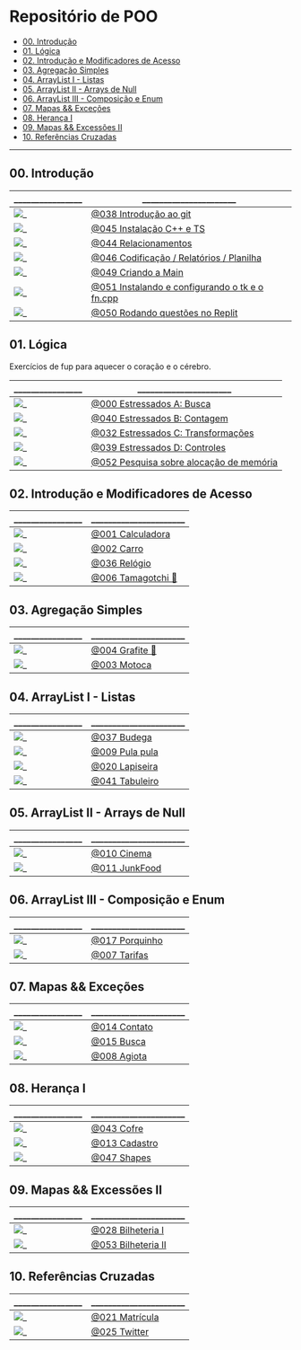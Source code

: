 # Repositório de POO

<!-- toc -->
- [00. Introdução](#00-introdução)
- [01. Lógica](#01-lógica)
- [02. Introdução e Modificadores de Acesso](#02-introdução-e-modificadores-de-acesso)
- [03. Agregação Simples](#03-agregação-simples)
- [04. ArrayList I - Listas](#04-arraylist-i---listas)
- [05. ArrayList II - Arrays de Null](#05-arraylist-ii---arrays-de-null)
- [06. ArrayList III - Composição e Enum](#06-arraylist-iii---composição-e-enum)
- [07.  Mapas && Exceções](#07--mapas--exceções)
- [08. Herança I](#08-herança-i)
- [09. Mapas && Excessões II](#09-mapas--excessões-ii)
- [10. Referências Cruzadas](#10-referências-cruzadas)
<!-- toc -->

---

## 00. Introdução

\________________ | \______________________ 
---------------- | ------------------------
![_](.thumbs/038.jpg) | [@038 Introdução ao git](base/038/Readme.md#introdução-ao-git)
![_](.thumbs/045.jpg) | [@045 Instalação C++ e TS](base/045/Readme.md#instalação-c-e-ts)
![_](.thumbs/044.jpg) | [@044 Relacionamentos](base/044/Readme.md#relacionamentos)
![_](.thumbs/046.jpg) | [@046 Codificação / Relatórios / Planilha](base/046/Readme.md#codificação--relatórios--planilha)
![_](.thumbs/049.jpg) | [@049 Criando a Main](base/049/Readme.md#criando-a-main)
![_](.thumbs/051.jpg) | [@051 Instalando e configurando o tk e o fn.cpp](base/051/Readme.md#instalando-e-configurando-o-tk-e-o-fncpp)
![_](.thumbs/050.jpg) | [@050 Rodando questões no Replit](base/050/Readme.md#rodando-questões-no-replit)

## 01. Lógica

Exercícios de fup para aquecer o coração e o cérebro.

\________________ | \______________________
---------------- | ------------------------
![_](.thumbs/000.jpg) | [@000 Estressados A: Busca](base/000/Readme.md#estressados-a-busca)
![_](.thumbs/040.jpg) | [@040 Estressados B: Contagem](base/040/Readme.md#estressados-b-contagem)
![_](.thumbs/032.jpg) | [@032 Estressados C: Transformações](base/032/Readme.md#estressados-c-transformações)
![_](.thumbs/039.jpg) | [@039 Estressados D: Controles](base/039/Readme.md#estressados-d-controles)
![_](.thumbs/052.jpg) | [@052 Pesquisa sobre alocação de memória](base/052/Readme.md#pesquisa-sobre-alocação-de-memória)

## 02. Introdução e Modificadores de Acesso

\________________ | \______________________
---------------- | ------------------------
![_](.thumbs/001.jpg) | [@001 Calculadora](base/001/Readme.md#calculadora)
![_](.thumbs/002.jpg) | [@002 Carro](base/002/Readme.md#carro)
![_](.thumbs/036.jpg) | [@036 Relógio](base/036/Readme.md#relógio)
![_](.thumbs/006.jpg) | [@006 Tamagotchi 💎](base/006/Readme.md#tamagotchi-)

## 03. Agregação Simples

\________________ | \______________________
---------------- | ------------------------
![_](.thumbs/004.jpg) | [@004 Grafite 🎥](base/004/Readme.md#grafite-)
![_](.thumbs/003.jpg) | [@003 Motoca](base/003/Readme.md#motoca)

## 04. ArrayList I - Listas

\________________ | \______________________
---------------- | ------------------------
![_](.thumbs/037.jpg) | [@037 Budega](base/037/Readme.md#budega)
![_](.thumbs/009.jpg) | [@009 Pula pula](base/009/Readme.md#pula-pula)
![_](.thumbs/020.jpg) | [@020 Lapiseira](base/020/Readme.md#lapiseira)
![_](.thumbs/041.jpg) | [@041 Tabuleiro](base/041/Readme.md#tabuleiro)

## 05. ArrayList II - Arrays de Null

\________________ | \______________________
---------------- | ------------------------
![_](.thumbs/010.jpg) | [@010 Cinema](base/010/Readme.md#cinema)
![_](.thumbs/011.jpg) | [@011 JunkFood](base/011/Readme.md#junkfood)

## 06. ArrayList III - Composição e Enum

\________________ | \______________________
---------------- | ------------------------
![_](.thumbs/017.jpg) | [@017 Porquinho](base/017/Readme.md#porquinho)
![_](.thumbs/007.jpg) | [@007 Tarifas](base/007/Readme.md#tarifas)

## 07.  Mapas && Exceções

\________________ | \______________________
---------------- | ------------------------
![_](.thumbs/014.jpg) | [@014 Contato](base/014/Readme.md#contato)
![_](.thumbs/015.jpg) | [@015 Busca](base/015/Readme.md#busca)
![_](.thumbs/008.jpg) | [@008 Agiota](base/008/Readme.md#agiota)

## 08. Herança I

\________________ | \______________________
---------------- | ------------------------
![_](.thumbs/043.jpg) | [@043 Cofre](base/043/Readme.md#cofre)
![_](.thumbs/013.jpg) | [@013 Cadastro](base/013/Readme.md#cadastro)
![_](.thumbs/047.jpg) | [@047 Shapes](base/047/Readme.md#shapes)

<!--
![_](.thumbs/016.jpg) | [@016 Favoritos ](base/016/Readme.md#favoritos--agenda-3-cache-e-redundância)
![_](.thumbs/048.jpg) | [@048 Estacionamento](base/048/Readme.md#estacionamento)
![_](.thumbs/033.jpg) | [@033 Trem](base/033/Readme.md#trem)
-->

## 09. Mapas && Excessões II

\________________ | \______________________
---------------- | ------------------------
![_](.thumbs/028.jpg) | [@028 Bilheteria I](base/028/Readme.md#bilheteria-i)
![_](.thumbs/053.jpg) | [@053 Bilheteria II](base/053/Readme.md#bilheteria-ii)

## 10. Referências Cruzadas

\________________ | \______________________
---------------- | ------------------------
![_](.thumbs/021.jpg) | [@021 Matrícula](base/021/Readme.md#matrícula)
![_](.thumbs/025.jpg) | [@025 Twitter](base/025/Readme.md#twitter)

<!--
1.  Herança II

\________________ | \______________________
---------------- | ------------------------
![_](.thumbs/023.jpg) | [@023 Salário](base/023/Readme.md#salário)
![_](.thumbs/022.jpg) | [@022 Hospital](base/022/Readme.md#hospital)

15. Lógica II

\________________ | \______________________
---------------- | ------------------------
![_](.thumbs/026.jpg) | [@026 Whatsapp](base/026/Readme.md#whatsapp)

16. Herança III

\________________ | \______________________
---------------- | ------------------------
![_](.thumbs/034.jpg) | [@034 Carga](base/034/Readme.md#carga)
![_](.thumbs/027.jpg) | [@027 Grupos](base/027/Readme.md#grupos)

![_](.thumbs/018.jpg) | [@018 Hospital II](base/018/Readme.md#hospital-ii)

![_](.thumbs/031.jpg) | [@031 Pets](base/031/Readme.md#pets)
![_](.thumbs/024.jpg) | [@024 Mensagens](base/024/Readme.md#mensagens)
![_](.thumbs/030.jpg) | [@030 ContatoStar ](base/030/Readme.md#contatostar--agenda-4-herança)
![_](.thumbs/008.jpg) | [@008 Agiota](base/008/Readme.md#agiota)
![_](.thumbs/005.jpg) | [@005 Mestre dos Vetores (manipulação arraylist)](base/005/Readme.md#mestre-dos-vetores-manipulação-arraylist)
![_](.thumbs/019.jpg) | [@019 Ligações - Agenda 4](base/019/Readme.md#ligações---agenda-4)
![_](.thumbs/035.jpg) | [@035 Clínica Veterinária](base/035/Readme.md#clínica-veterinária)
![_](.thumbs/042.jpg) | [@042 Carro Get e Set](base/042/Readme.md#carro-get-e-set)
![_](.thumbs/029.jpg) | [@029 Anotações](base/029/Readme.md#anotações)

-->
